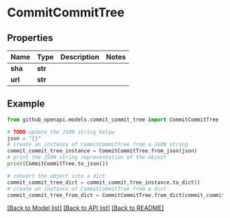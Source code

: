 # CommitCommitTree


## Properties

Name | Type | Description | Notes
------------ | ------------- | ------------- | -------------
**sha** | **str** |  | 
**url** | **str** |  | 

## Example

```python
from github_openapi.models.commit_commit_tree import CommitCommitTree

# TODO update the JSON string below
json = "{}"
# create an instance of CommitCommitTree from a JSON string
commit_commit_tree_instance = CommitCommitTree.from_json(json)
# print the JSON string representation of the object
print(CommitCommitTree.to_json())

# convert the object into a dict
commit_commit_tree_dict = commit_commit_tree_instance.to_dict()
# create an instance of CommitCommitTree from a dict
commit_commit_tree_from_dict = CommitCommitTree.from_dict(commit_commit_tree_dict)
```
[[Back to Model list]](../README.md#documentation-for-models) [[Back to API list]](../README.md#documentation-for-api-endpoints) [[Back to README]](../README.md)


